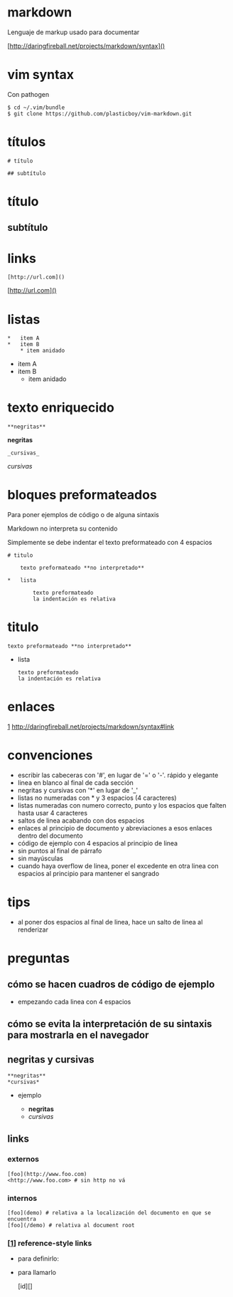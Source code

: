 # markdown

Lenguaje de markup usado para documentar

[http://daringfireball.net/projects/markdown/syntax]()

# vim syntax

Con pathogen

    $ cd ~/.vim/bundle
    $ git clone https://github.com/plasticboy/vim-markdown.git

# títulos

    # título

    ## subtítulo

# título

## subtítulo

# links

    [http://url.com]()

[http://url.com]()

# listas

    *   item A
    *   item B
        * item anidado

*   item A
*   item B
    * item anidado

# texto enriquecido

    **negritas**

**negritas**

    _cursivas_

_cursivas_

# bloques preformateados

Para poner ejemplos de código o de alguna sintaxis

Markdown no interpreta su contenido

Simplemente se debe indentar el texto preformateado con 4 espacios

    # titulo

        texto preformateado **no interpretado**

    *   lista

            texto preformateado
            la indentación es relativa

# titulo

    texto preformateado **no interpretado**

*   lista

        texto preformateado
        la indentación es relativa

# enlaces

[1]: http://daringfireball.net/projects/markdown/syntax#link
[1] <http://daringfireball.net/projects/markdown/syntax#link>  

# convenciones

*   escribir las cabeceras con '#', en lugar de '=' o '-'. rápido y elegante
*   linea en blanco al final de cada sección
*   negritas y cursivas con '*' en lugar de '_'
*   listas no numeradas con * y 3 espacios (4 caracteres)
*   listas numeradas con numero correcto, punto y los espacios que falten hasta 
    usar 4 caracteres
*   saltos de linea acabando con dos espacios
*   enlaces al principio de documento y abreviaciones a esos enlaces dentro del
    documento
*   código de ejemplo con 4 espacios al principio de linea
*   sin puntos al final de párrafo
*   sin mayúsculas
*   cuando haya overflow de linea, poner el excedente en otra linea con
    espacios al principio para mantener el sangrado

# tips

*   al poner dos espacios al final de linea, hace un salto de linea al
    renderizar

# preguntas

## cómo se hacen cuadros de código de ejemplo

*   empezando cada linea con 4 espacios

## cómo se evita la interpretación de su sintaxis para mostrarla en el navegador

## negritas y cursivas

    **negritas**
    *cursivas*

*   ejemplo

    *   **negritas**
    *   *cursivas*

## links

### externos

    [foo](http://www.foo.com)
    <http://www.foo.com> # sin http no vá

### internos

    [foo](demo) # relativa a la localización del documento en que se encuentra
    [foo](/demo) # relativa al document root

### [[1][]] reference-style links

*   para definirlo:

    [id]: http://sample.url

*   para llamarlo

    \[id][]
